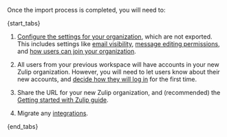 Once the import process is completed, you will need to:

{start_tabs}

1. [Configure the settings for your organization](/help/customize-organization-settings),
    which are not exported. This includes settings like [email
    visibility](/help/restrict-visibility-of-email-addresses), [message editing
    permissions](/help/configure-message-editing-and-deletion),
    and [how users can join your organization](/help/restrict-account-creation).

2. All users from your previous workspace will have accounts in your new Zulip
   organization. However, you will need to let users know about their new
   accounts, and [decide how they will log
   in](/help/import-from-slack#decide-how-users-will-log-in) for the first time.

3. Share the URL for your new Zulip organization, and (recommended) the [Getting
   started with Zulip guide](/help/getting-started-with-zulip).

4. Migrate any [integrations](/integrations).

{end_tabs}
